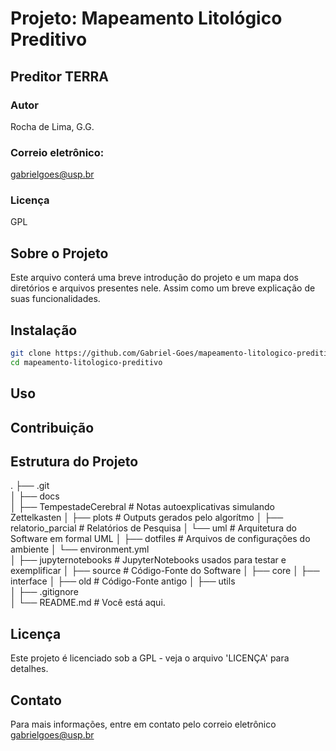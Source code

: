 # Projeto: Mapeamento Litológico Preditivo
## Preditor TERRA
### Autor
Rocha de Lima, G.G.
### Correio eletrônico:
gabrielgoes@usp.br
### Licença
GPL

## Sobre o Projeto
Este arquivo conterá uma breve introdução do projeto e um mapa dos diretórios e
arquivos presentes nele. Assim como um breve explicação de suas funcionalidades.

## Instalação 
```bash
git clone https://github.com/Gabriel-Goes/mapeamento-litologico-preditivo.git
cd mapeamento-litologico-preditivo
```

## Uso

## Contribuição

## Estrutura do Projeto
.
├── .git                 
│
├── docs                               
│ ├── TempestadeCerebral # Notas autoexplicativas simulando Zettelkasten
│ ├── plots              # Outputs gerados pelo algorítmo
│ ├── relatorio_parcial  # Relatórios de Pesquisa
│ └── uml                # Arquitetura do Software em formal UML
│
├── dotfiles             # Arquivos de configurações do ambiente
│ └── environment.yml    
│
├── jupyternotebooks     # JupyterNotebooks usados para testar e exemplificar
│
├── source               # Código-Fonte do Software
│ ├── core
│ ├── interface
│ ├── old                # Código-Fonte antigo
│ ├── utils              
│
├── .gitignore           
│
└── README.md            # Você está aqui.
## Licença
Este projeto é licenciado sob a GPL - veja o arquivo 'LICENÇA' para detalhes.
                                                                                  
## Contato
Para mais informações, entre em contato pelo correio eletrônico gabrielgoes@usp.br

